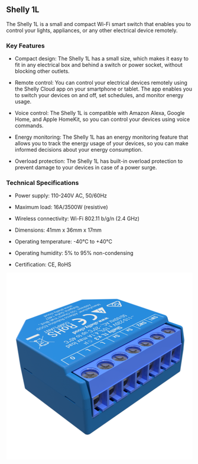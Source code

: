 ## Shelly 1L

The Shelly 1L is a small and compact Wi-Fi smart switch that enables you to control your lights, appliances, or any other electrical device remotely.

### Key Features

- Compact design: The Shelly 1L has a small size, which makes it easy to fit in any electrical box and behind a switch or power socket, without blocking other outlets.

- Remote control: You can control your electrical devices remotely using the Shelly Cloud app on your smartphone or tablet. The app enables you to switch your devices on and off, set schedules, and monitor energy usage.

- Voice control: The Shelly 1L is compatible with Amazon Alexa, Google Home, and Apple HomeKit, so you can control your devices using voice commands.

- Energy monitoring: The Shelly 1L has an energy monitoring feature that allows you to track the energy usage of your devices, so you can make informed decisions about your energy consumption.

- Overload protection: The Shelly 1L has built-in overload protection to prevent damage to your devices in case of a power surge.

### Technical Specifications

- Power supply: 110-240V AC, 50/60Hz

- Maximum load: 16A/3500W (resistive)

- Wireless connectivity: Wi-Fi 802.11 b/g/n (2.4 GHz)

- Dimensions: 41mm x 36mm x 17mm

- Operating temperature: -40°C to +40°C

- Operating humidity: 5% to 95% non-condensing

- Certification: CE, RoHS

![Shelly 1L](shelly-1l.png)
